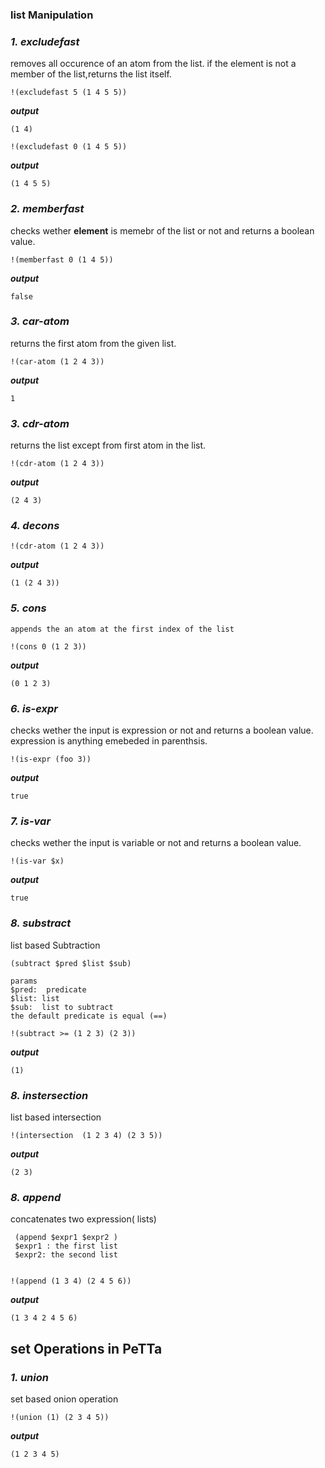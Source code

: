 ### list Manipulation

### ***1. excludefast*** 
 removes all occurence of an atom from the list. if the element is not a member of the list,returns the list itself. 
```metta
!(excludefast 5 (1 4 5 5))
```
***output***
```metta
(1 4)
```
```metta
!(excludefast 0 (1 4 5 5))
```
***output***
```metta
(1 4 5 5)
```

### ***2. memberfast*** 
checks wether **element** is memebr of the list or not and returns a boolean value.
```metta
!(memberfast 0 (1 4 5))
```
***output***
```metta
false
```
### ***3. car-atom*** 
returns the first atom from the given list.
```metta
!(car-atom (1 2 4 3))
```
***output***
```metta
1
```
### ***3. cdr-atom*** 
returns the list except   from first atom in the list.
```metta
!(cdr-atom (1 2 4 3))
```
***output***
```metta
(2 4 3)
```
### ***4. decons*** 
```metta
!(cdr-atom (1 2 4 3))
```
***output***
```metta
(1 (2 4 3))
```
### ***5. cons*** 
    appends the an atom at the first index of the list
```metta
!(cons 0 (1 2 3))
```
***output***
```metta
(0 1 2 3)
```
### ***6. is-expr*** 
checks wether the input is expression or not and returns a boolean value. expression is anything emebeded in parenthsis.
```metta
!(is-expr (foo 3))
```
***output***
```metta
true
```
### ***7. is-var***
checks wether the input is variable or not and returns a boolean value.
```metta
!(is-var $x)
```
***output***
```metta
true
```

### ***8. substract*** 
list based Subtraction 
```
(subtract $pred $list $sub)

params
$pred:  predicate
$list: list
$sub:  list to subtract
the default predicate is equal (==)
```
```metta
!(subtract >= (1 2 3) (2 3))
```
***output***
```metta
(1)
```
### ***8. instersection*** 
list based intersection 
```metta
!(intersection  (1 2 3 4) (2 3 5))
```
***output***
```metta
(2 3)
```
### ***8. append*** 
concatenates two expression( lists)
```
 (append $expr1 $expr2 ) 
 $expr1 : the first list
 $expr2: the second list


```
```metta
!(append (1 3 4) (2 4 5 6))
```
***output***
```metta
(1 3 4 2 4 5 6)
```
## set Operations in PeTTa

### ***1. union*** 
set based onion operation
```metta
!(union (1) (2 3 4 5))
```
***output***
```metta
(1 2 3 4 5)
```
